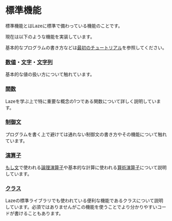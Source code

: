 # 標準機能

標準機能とはLazeに標準で備わっている機能のことです。

現在は以下のような機能を実装しています。

基本的なプログラムの書き方などは[最初のチュートリアル](/tutorial/basic)を参照してください。

### [数値](/func/number)・[文字](/func/char)・[文字列](/func/string)

基本的な値の扱い方について触れています。

### [関数](/func/function)

Lazeを学ぶ上で特に重要な概念の1つである関数について詳しく説明しています。

### [制御文](/func/control)

プログラムを書く上で避けては通れない制御文の書き方やその機能について触れています。
### [演算子](/func/operator)

[もし文](/func/control#もし)で使われる[論理演算子](/func/operator#論理演算子)や基本的な計算に使われる[算術演算子](/func/operator#算術演算子)について説明しています。

### [クラス](/func/class)

Lazeの標準ライブラリでも使われている便利な機能であるクラスについて説明しています。必須ではありませんがこの機能を使うことでより分かりやすいコードが書けることもあります。
